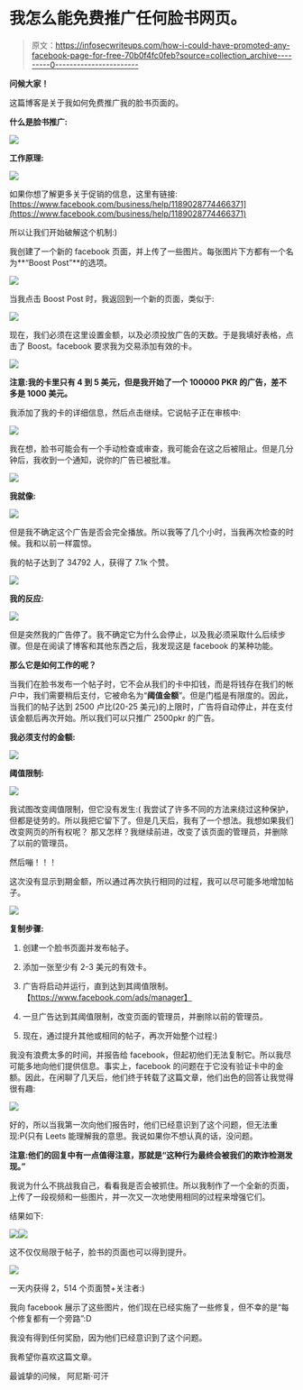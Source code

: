 # 我怎么能免费推广任何脸书网页。

> 原文：<https://infosecwriteups.com/how-i-could-have-promoted-any-facebook-page-for-free-70b0f4fc0feb?source=collection_archive---------0----------------------->

**问候大家！**

这篇博客是关于我如何免费推广我的脸书页面的。

**什么是脸书推广:**

![](img/b9e51f4f3a49b9435ffd92f438ace270.png)

**工作原理:**

![](img/a448f40e7646dcb7bcba9e095c5118f4.png)

如果你想了解更多关于促销的信息，这里有链接:
[https://www.facebook.com/business/help/1189028774466371](https://www.facebook.com/business/help/1189028774466371)

所以让我们开始破解这个机制:)

我创建了一个新的 facebook 页面，并上传了一些图片。每张图片下方都有一个名为**“Boost Post”**的选项。

![](img/9bd3c7f891bc407e1850c482b953d7ae.png)

当我点击 Boost Post 时，我返回到一个新的页面，类似于:

![](img/ce1fb58d8c54ca89afaf4eb61fe6d5eb.png)

现在，我们必须在这里设置金额，以及必须投放广告的天数。于是我填好表格，点击了 Boost。facebook 要求我为交易添加有效的卡。

![](img/dc499e06b3cb909c79a09682832efa6c.png)

**注意:我的卡里只有 4 到 5 美元，但是我开始了一个 100000 PKR 的广告，差不多是 1000 美元。**

我添加了我的卡的详细信息，然后点击继续。它说帖子正在审核中:

![](img/5b69eec80c24b7588958c35f831a6e56.png)

我在想，脸书可能会有一个手动检查或审查，我可能会在这之后被阻止。但是几分钟后，我收到一个通知，说你的广告已被批准。

![](img/dfe8910adbfb5137ba50a01c76fc8fbf.png)

**我就像:**

![](img/01b3c1137980df239e624fd83b9d4fa8.png)

但是我不确定这个广告是否会完全播放。所以我等了几个小时，当我再次检查的时候。我和以前一样震惊。

我的帖子达到了 34792 人，获得了 7.1k 个赞。

![](img/7bb4251c340d382e1255596f7ede28fc.png)

**我的反应:**

![](img/4fadd8a8972485d973227201542a06ce.png)

但是突然我的广告停了。我不确定它为什么会停止，以及我必须采取什么后续步骤。但是在阅读了博客和其他东西之后，我发现这是 facebook 的某种功能。

**那么它是如何工作的呢？**

当我们在脸书发布一个帖子时，它不会从我们的卡中扣钱，而是将钱存在我们的帐户中，我们需要稍后支付，它被命名为“**阈值金额**”。但是门槛是有限度的。因此，当我们的帖子达到 2500 卢比(20-25 美元)的上限时，广告将自动停止，并在支付该金额后再次开始。所以我们可以只推广 2500pkr 的广告。

**我必须支付的金额:**

![](img/9d0b19f112fdb053990818461d737ca4.png)

**阈值限制:**

![](img/1c525911ad27202daffeff06addb9a29.png)

我试图改变阈值限制，但它没有发生:(
我尝试了许多不同的方法来绕过这种保护，但都是徒劳的。所以我把它留下了。但是几天后，我有了一个想法。我想如果我们改变网页的所有权呢？
那又怎样？我继续前进，改变了该页面的管理员，并删除了以前的管理员。

然后嘣！！！

这次没有显示到期金额，所以通过再次执行相同的过程，我可以尽可能多地增加帖子。

![](img/df6b25b4109cbbc3b7e2c5774ff38918.png)

**复制步骤:**

1.  创建一个脸书页面并发布帖子。
2.  添加一张至少有 2-3 美元的有效卡。
3.  广告将启动并运行，直到达到其阈值限制。【https://www.facebook.com/ads/manager】

4.  一旦广告达到其阈值限制，改变页面的管理员，并删除以前的管理员。
5.  现在，通过提升其他或相同的帖子，再次开始整个过程:)

我没有浪费太多的时间，并报告给 facebook，但起初他们无法复制它。所以我尽可能多地向他们提供信息。事实上，facebook 的问题在于它没有验证卡中的金额。因此，在闲聊了几天后，他们终于转载了这篇文章，他们出色的回答让我觉得很有趣:

![](img/6966347e7d841975e0734f8b4d7928c8.png)

好的，所以当我第一次向他们报告时，他们已经意识到了这个问题，但无法重现:P(只有 Leets 能理解我的意思。我说如果你不想认真的话，没问题。

**注意:**他们的回复中有一点值得注意，那就是**“这种行为最终会被我们的欺诈检测发现。”**

我说为什么不挑战我自己，看看我是否会被抓住。所以我制作了一个全新的页面，上传了一段视频和一些图片，并一次又一次地使用相同的过程来增强它们。

结果如下:

![](img/802cf40a4ec9544d01eca9323d721ab6.png)![](img/3352bc3294dba205e4b021da471c2c84.png)

这不仅仅局限于帖子，脸书的页面也可以得到提升。

![](img/b31bd9d3bf6cdc98e180ce6e31132930.png)

一天内获得 2，514 个页面赞+关注者:)

我向 facebook 展示了这些图片，他们现在已经实施了一些修复，但不幸的是“每个修复都有一个旁路”:D

我没有得到任何奖励，因为他们已经意识到了这个问题。

我希望你喜欢这篇文章。

最诚挚的问候，
阿尼斯·可汗